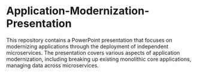 # Application-Modernization-Presentation
This repository contains a PowerPoint presentation that focuses on modernizing applications through the deployment of independent microservices. The presentation covers various aspects of application modernization, including breaking up existing monolithic core applications, managing data across microservices.
